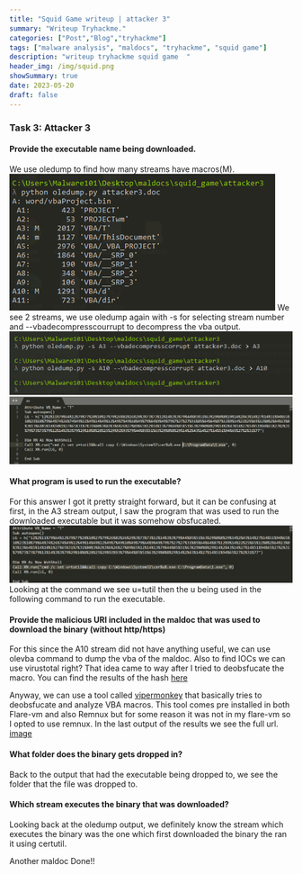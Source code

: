 ```yaml
---
title: "Squid Game writeup | attacker 3"
summary: "Writeup Tryhackme."
categories: ["Post","Blog","tryhackme"]
tags: ["malware analysis", "maldocs", "tryhackme", "squid game"]
description: "writeup tryhackme squid game  "
header_img: /img/squid.png
showSummary: true
date: 2023-05-20
draft: false
---
```


### Task 3: Attacker 3
#### Provide the executable name being downloaded.
We use oledump to find how many streams have macros(M).
![image](sq1.png)
We see 2 streams, we use oledump again with -s for selecting stream number and --vbadecompresscourrupt to decompress the vba output.
![image](sq3.png)
![image](sq2.png)

#### What program is used to run the executable?
For this answer I got it pretty straight forward, but it can be confusing at first, in the A3 stream output, I saw the program that was used to run the downloaded executable but it was somehow obsfucated.
![image](sq4.png)
Looking at the command we see u=tutil then the u being used in the following command to run the executable.


#### Provide the malicious URI included in the maldoc that was used to download the binary (without http/https)
For this since the A10 stream did not have anything useful, we can use olevba command to dump the vba of the maldoc. Also to find IOCs we can use virustotal right? That idea came to way after I tried to deobsfucate the macro.
You can find the results of the hash [here](https://www.virustotal.com/gui/file/b156c9ad046d0d4b174f7308bd3b965f4425b1dfa38e7dc19e6e1eb54b0b49a1/relations)

Anyway, we can use a tool called [vipermonkey](https://github.com/decalage2/ViperMonkey) that basically tries to deobsfucate and analyze VBA macros.
This tool comes pre installed in both Flare-vm and also Remnux but for some reason it was not in my flare-vm so I opted to use remnux. In the last output of the results we see the full url.
[image](sq5.png)


#### What folder does the binary gets dropped in?
Back to the output that had the executable being dropped to, we see the folder that the file was dropped to.

#### Which stream executes the binary that was downloaded?
Looking back at the oledump output, we definitely know the stream which executes the binary was the one which first downloaded the binary the ran it using certutil.

Another maldoc Done!!


